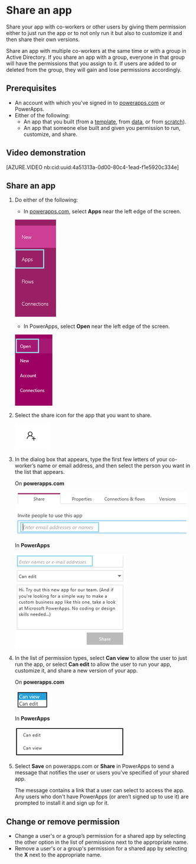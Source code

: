 <properties
    pageTitle="Share a PowerApp | Microsoft PowerApps"
    description=""
    services=""
    suite="powerapps"
    documentationCenter="na"
    authors="AFTOwen"
    manager="dwrede"
    editor=""
    tags=""
 />
<tags
    ms.service="powerapps"
    ms.devlang="na"
    ms.topic="article"
    ms.tgt_pltfrm="na"
    ms.workload="na"
    ms.date="11/11/2015"
    ms.author="anneta"/>

# Share an app #
Share your app with co-workers or other users by giving them permission either to just run the app or to not only run it but also to customize it and then share their own versions.

Share an app with multiple co-workers at the same time or with a group in Active Directory. If you share an app with a group, everyone in that group will have the permissions that you assign to it. If users are added to or deleted from the group, they will gain and lose permissions accordingly.

## Prerequisites ##
- An account with which you've signed in to [powerapps.com](http://go.microsoft.com/fwlink/?LinkId=708209) or PowerApps.
- Either of the following:
	- An app that you built (from a [template](get-started-test-drive.md), from [data](get-started-create-from-data.md), or from [scratch](get-started-create-from-blank.md)).
	- An app that someone else built and given you permission to run, customize, and share.

## Video demonstration ##

[AZURE.VIDEO nb:cid:uuid:4a51313a-0d00-80c4-1ead-f1e5920c334e]

## Share an app ##
1. Do either of the following:
	- In [powerapps.com](http://go.microsoft.com/fwlink/?LinkId=708209), select **Apps** near the left edge of the screen.

	![List apps on powerapps.com the web](./media/share-app/file-apps-portal.png)

	- In PowerApps, select **Open** near the left edge of the screen.

	![List apps on powerapps.com the web](./media/share-app/open-apps.png)

1. Select the share icon for the app that you want to share.

	![Share icon](./media/share-app/share-icon.png)

1. In the dialog box that appears, type the first few letters of your co-worker’s name or email address, and then select the person you want in the list that appears.

	On **powerapps.com**

	![Specify a user](./media/share-app/specify-user-portal.png)

	In **PowerApps**

	![Specify a user](./media/share-app/specify-user.png)

1. In the list of permission types, select **Can view** to allow the user to just run the app, or select **Can edit** to allow the user to run your app, customize it, and share a new version of your app.

	On **powerapps.com**

	![Choose permissions](./media/share-app/permission-list-portal.png)

	In **PowerApps**

	![Choose permissions](./media/share-app/permissions-pa.png)

1. Select **Save** on powerapps.com or **Share** in PowerApps to send a message that notifies the user or users you've specified of your shared app.

	The message contains a link that a user can select to access the app. Any users who don't have PowerApps (or aren’t signed up to use it) are prompted to install it and sign up for it.

## Change or remove permission ##
- Change a user's or a group’s permission for a shared app by selecting the other option in the list of permissions next to the appropriate name.
- Remove a user's or a group's permission for a shared app by selecting the **X** next to the appropriate name.

